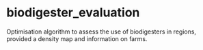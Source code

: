 # biodigester_evaluation
Optimisation algorithm to assess the use of biodigesters in regions, provided a density map and information on farms.
